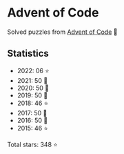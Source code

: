 # Advent of Code

Solved puzzles from [Advent of Code](https://adventofcode.com) :christmas_tree:

## Statistics

- 2022: 06 :star:
- 2021: 50 :star2:
- 2020: 50 :star2:
- 2019: 50 :star2:
- 2018: 46 :star:
- 2017: 50 :star2:
- 2016: 50 :star2:
- 2015: 46 :star:

Total stars: 348 :star:
